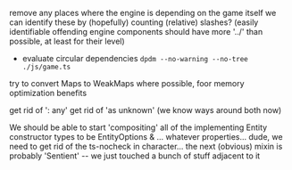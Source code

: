 remove any places where the engine is depending on the game itself
    we can identify these by (hopefully) counting (relative) slashes?
    (easily identifiable offending engine components should have more '../' than possible, at least for their level)

- evaluate circular dependencies
`dpdm --no-warning --no-tree ./js/game.ts`

try to convert Maps to WeakMaps where possible, foor memory optimization benefits

get rid of ': any'
get rid of 'as unknown'
(we know ways around both now)

We should be able to start 'compositing' all of the implementing Entity constructor types
to be EntityOptions & ... whatever properties...
dude, we need to get rid of the ts-nocheck in character...
the next (obvious) mixin is probably 'Sentient' -- we just touched a bunch of stuff adjacent to it
